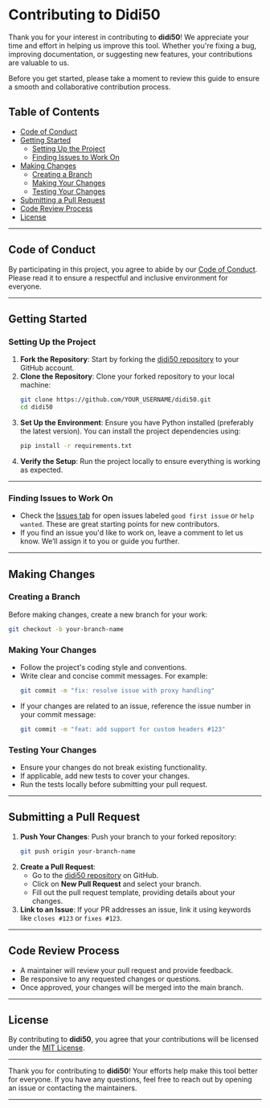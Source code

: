 # Contributing to Didi50

Thank you for your interest in contributing to **didi50**! We appreciate your time and effort in helping us improve this tool. Whether you're fixing a bug, improving documentation, or suggesting new features, your contributions are valuable to us.

Before you get started, please take a moment to review this guide to ensure a smooth and collaborative contribution process.

## Table of Contents
- [Code of Conduct](#code-of-conduct)
- [Getting Started](#getting-started)
  - [Setting Up the Project](#setting-up-the-project)
  - [Finding Issues to Work On](#finding-issues-to-work-on)
- [Making Changes](#making-changes)
  - [Creating a Branch](#creating-a-branch)
  - [Making Your Changes](#making-your-changes)
  - [Testing Your Changes](#testing-your-changes)
- [Submitting a Pull Request](#submitting-a-pull-request)
- [Code Review Process](#code-review-process)
- [License](#license)

---

## Code of Conduct

By participating in this project, you agree to abide by our [Code of Conduct](./CODE_OF_CONDUCT.md). Please read it to ensure a respectful and inclusive environment for everyone.

---

## Getting Started

### Setting Up the Project

1. **Fork the Repository**: Start by forking the [didi50 repository](https://github.com/direnzii/didi50) to your GitHub account.
2. **Clone the Repository**: Clone your forked repository to your local machine:
   ```bash
   git clone https://github.com/YOUR_USERNAME/didi50.git
   cd didi50
   ```
3. **Set Up the Environment**: Ensure you have Python installed (preferably the latest version). You can install the project dependencies using:
   ```bash
   pip install -r requirements.txt
   ```
4. **Verify the Setup**: Run the project locally to ensure everything is working as expected.

---

### Finding Issues to Work On

- Check the [Issues tab](https://github.com/direnzii/didi50/issues) for open issues labeled `good first issue` or `help wanted`. These are great starting points for new contributors.
- If you find an issue you'd like to work on, leave a comment to let us know. We’ll assign it to you or guide you further.

---

## Making Changes

### Creating a Branch

Before making changes, create a new branch for your work:
```bash
git checkout -b your-branch-name
```

### Making Your Changes

- Follow the project's coding style and conventions.
- Write clear and concise commit messages. For example:
  ```bash
  git commit -m "fix: resolve issue with proxy handling"
  ```
- If your changes are related to an issue, reference the issue number in your commit message:
  ```bash
  git commit -m "feat: add support for custom headers #123"
  ```

### Testing Your Changes

- Ensure your changes do not break existing functionality.
- If applicable, add new tests to cover your changes.
- Run the tests locally before submitting your pull request.

---

## Submitting a Pull Request

1. **Push Your Changes**: Push your branch to your forked repository:
   ```bash
   git push origin your-branch-name
   ```
2. **Create a Pull Request**:
   - Go to the [didi50 repository](https://github.com/Direnzii/didi50) on GitHub.
   - Click on **New Pull Request** and select your branch.
   - Fill out the pull request template, providing details about your changes.
3. **Link to an Issue**: If your PR addresses an issue, link it using keywords like `closes #123` or `fixes #123`.

---

## Code Review Process

- A maintainer will review your pull request and provide feedback.
- Be responsive to any requested changes or questions.
- Once approved, your changes will be merged into the main branch.

---

## License

By contributing to **didi50**, you agree that your contributions will be licensed under the [MIT License](./LICENSE.txt).

---

Thank you for contributing to **didi50**! Your efforts help make this tool better for everyone. If you have any questions, feel free to reach out by opening an issue or contacting the maintainers.

---
